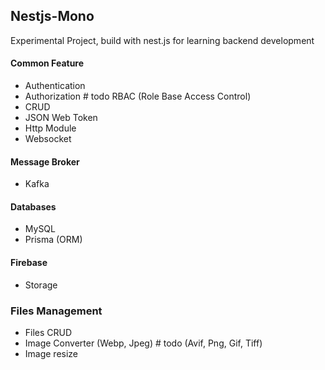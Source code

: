 ## Nestjs-Mono

Experimental Project, build with nest.js for learning backend development
#### Common Feature 
- Authentication 
- Authorization # todo RBAC (Role Base Access Control)
- CRUD 
- JSON Web Token
- Http Module
- Websocket 

#### Message Broker 
- Kafka

#### Databases 
- MySQL
- Prisma (ORM)

#### Firebase
- Storage

### Files Management 
- Files CRUD 
- Image Converter (Webp, Jpeg) # todo (Avif, Png, Gif, Tiff) 
- Image resize
